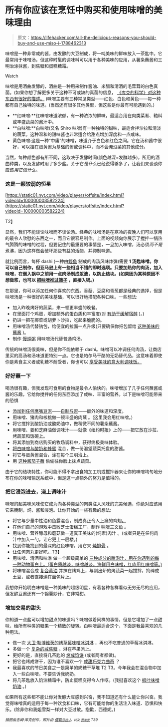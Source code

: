 # 所有你应该在烹饪中购买和使用味噌的美味理由

> 原文：<https://lifehacker.com/all-the-delicious-reasons-you-should-buy-and-use-miso-i-1788462313>

味噌是一种非常咸的酱，由发酵的大豆制成，将一吨美味的鲜味放入一茶匙中。它最常用于味噌汤，但这种时髦的调味料可以用于各种美味的应用，从薯条蘸酱和三明治涂抹酱，到焦糖和蛋糕糖霜。

Watch

味噌是用酒曲发酵的，酒曲是一种用来制作酱油、米醋和清酒的毛茸茸的白色真菌。(如果你想了解更多关于这种不可或缺的真菌的信息， [《库克的科学》对这种东西有很好的描述。](http://www.cooksscience.com/articles/feature/koji/#section-1) )味噌主要有三种常见类型——红色、白色和黄色——每一种都有自己独特的味道。(当然还有很多其他类型，但这些是你最有可能遇到的。)

*   **红味噌:**红味噌味道浓郁，有一种浓浓的鲜味，最适合用在肉类菜肴、釉料或丰盛蔬菜的酱汁中。
*   **白味噌:**白味噌(又名 Shiro 味噌)有一种独特的甜味，最适合拌沙拉和清淡的蔬菜。这种温和的甜味酱也非常适合给甜点增加深度和一点咸味。
*   黄色味噌:这是一种“中庸”的味噌，味道介于白色和红色之间。它在汤和酱中很好，可以挂在蛋黄酱为基础的酱或调料中，而不会淹没菜的其他成分。

当然，每种颜色都有所不同，这取决于发酵时间(颜色越深=发酵越多)，所用的酒曲种类，以及发酵时用了多少盐。关于它*是什么*已经说得够多了，让我们来谈谈你应该*用它做什么*。

### 这是一颗较弱的恒星

[https://static01.nyt.com/video/players/offsite/index.html?videoId=100000003582224](https://static01.nyt.com/video/players/offsite/index.html?videoId=100000003582224)

T2】

显然，我们不能谈论味噌而不谈论汤。经典的味噌汤是在寒冷的夜晚人们可以享用的最令人欣慰的东西之一，而且它很容易制作。上面的视频向你展示了搅拌一锅热气腾腾的味噌的过程，但要记住的最重要的事情是，一旦加入味噌，汤必须*而不是*煮沸，因为这样做会破坏那些有益的活酶，并抑制味道。

就比例而言，每杯 dashi (一种由[鲣鱼](https://en.wikipedia.org/wiki/Bonito) 制成的肉汤风味炸弹)需要 **1 汤匙味噌。你可以自己制作，但亚马逊上有一些相当不错的即时选项。只要加热你的肉汤，加入味噌，在倒入锅中之前用一点肉汤制成浆液，以防止结块。(如果因为某种原因不想做浆，也可以 [把味噌推过筛子](https://lifehacker.com/distribute-miso-and-other-pastes-evenly-through-soup-wi-1753656390) ，直接入锅。)**

在那里，你可以添加任何你喜欢的东西。香菇、豆腐和青葱都是经典的选择，但是味噌汤是一种很好的美味基础，可以很好地搭配各种口味。一些想法:

*   加入昨晚烤好的蔬菜，来一顿更丰盛的晚餐。
*   在里面打个鸡蛋，增加额外的蛋白质和丰富度(对 [有助于缓解宿醉](https://lifehacker.com/distribute-miso-and-other-pastes-evenly-through-soup-wi-1753656390) )。)
*   扔进一把花椰菜或胡萝卜沙拉，吃起来脆脆的。
*   用味噌汤代替钠包，给便宜的拉面一点升级(只要确保你把包留给 [这种美味的蘸酱](http://lifehacker.com/use-leftover-ramen-seasoning-packets-for-a-delicious-di-1684788808) )。
*   制作 [慢炖粥](http://lifehacker.com/delicious-dishes-you-didnt-know-you-could-make-in-a-sl-1506535684) 用味噌汤代替普通鸡汤。

传统的味噌汤很美味，但是你不能依赖于 dashi。味噌可以冲调任何肉汤，让商店里买的高汤和汤味道更特别一点。它也是帕尔马干酪的无奶替代品，这意味着即使你是素食主义者或乳糖不耐受者，你也可以 [享受美味的意大利调味饭。](https://lifehacker.com/make-a-savory-vegan-friendly-risotto-with-miso-paste-i-1739275527)

### 好好蘸一下

喝汤很有趣，但我发现可食用的食物是最令人愉快的。味噌增加了几乎任何蘸酱或酱的乐趣，它给你搅拌的任何东西添加了咸味、丰富的营养。以下是味噌可能带来的恐惧

*   [添加到任何鹰嘴豆泥](http://skillet.lifehacker.com/use-miso-to-add-some-extra-dimension-to-hummus-1707024854#_ga=1.182910894.949419976.1446553382)——[自制与否](http://skillet.lifehacker.com/make-flavored-hummus-out-of-anything-with-a-simple-form-1683311381)——额外的味道和深度。
*   用味噌、猪肉和核桃做一顿丰盛的肉蘸 。(这里我会用红味噌。)
*   将它搅拌到酸奶油或酸奶油中，做稍微不同的薯条蘸酱。
*   用味噌、姜和芝麻油做调味汁——就像《纽约时报》上的——把它放在沙拉、烤蔬菜和饭碗上。
*   将其添加到商店购买的牧场调料中，获得终极美味体验。
*   [将白味噌与酸奶和蜂蜜](http://www.theclevercarrot.com/2015/11/ultimate-crudite-platter-white-miso-dip/) 混合，做一份渴望蔬菜托盘的甜酱。
*   将它与蛋黄酱混合，涂在每个三明治上。
*   用 [这种酱茄子蘸](http://dishingupthedirt.com/recipes/snack/eggplant-miso-dip/) 偷偷往你脸上抹点蔬菜。

由于它的结块特性，你可能不得不拿出食物加工机或搅拌器来让你的味噌均匀地分布在你的味噌输送系统中，但是这一点额外的努力是值得的。

### 把它浸泡进去，浇上调味汁

味噌的超美味风味使它成为向各种类型的肉类注入风味的完美候选，你绝对应该用它来腌制，炖，酱和浸泡。让你开始的一些有趣的想法:

*   将它与少量中性油和鱼露混合，制成真正令人上瘾的鸡翅[。](http://www.foodandwine.com/recipes/sticky-miso-chicken-wings)
*   在他们自己的游戏中击败芝士蛋糕工厂，制作 [味噌三文鱼](http://www.foodnetwork.com/recipes/bobby-flay/miso-ginger-marinated-grilled-salmon-recipe.html) 。
*   用味噌、营养酵母和蘑菇做一道真正美味的(纯素)肉汁 。(或者只是在任何肉汁中加入一勺，让它更上一层楼。)
*   找到你能找到的最深的红色味噌，用它来 [炖排骨](http://www.foodnetwork.com/recipes/miso-braised-short-ribs-tempura-recipe.html) 。
*   [让任何肉丸更好吃。](http://www.epicurious.com/recipes/food/views/chicken-meatballs-with-ginger-and-miso)T3】
*   用味噌、清酒和味淋 做一个超级简单的 [三种成分的腌泡汁，用在你遇到的每一种动物蛋白上。(蛋白质越淡，味噌越淡。海鲜用白味噌，红肉用红味噌等。)](http://www.seriouseats.com/recipes/2009/08/miso-marination-asian-marinades-beef-fish.html)
*   将味噌混合成 [复合黄油](http://skillet.lifehacker.com/impress-your-friends-with-fancy-homemade-butter-and-cre-1762788127) 并抹在烤鸡上，与刚出炉的烤蔬菜一起搅拌，捣碎成土豆，或者直接涂在面包片上。

我想你开始明白味噌是一种美味的超级明星，有着各种各样看似无穷无尽的应用，但发酵豆酱还有一个锦囊妙计，它非常甜。

### 增加交易的甜头

你知道一点盐可以增加甜点的味道吗？味噌做着同样的事情，但是它增加了一点甜味，给所有种类的糖果一个精致的旋转。白味噌最适合这个，下面是我最喜欢的几种用法。

*   做一次 [大卫·勒博维茨的烤草莓味噌冰淇淋](http://www.davidlebovitz.com/roasted-strawberry-miso-ice-cream-recipe/) ，再也不吃普通的草莓冰淇淋。
*   多做一个 [复杂的咸焦糖](https://food52.com/recipes/18618-miso-caramel) 。淋在苹果派上。
*   更好的是，直接将几茶匙的 [烤成馅饼](http://bettysliu.com/2015/10/13/white-miso-apple-pie/) (或者两者都做)。
*   把它也烤成饼干，因为谁不喜欢一个 [咸甜巧克力曲奇](http://acozykitchen.com/miso-chocolate-chip-cookies/) ？
*   我最喜欢的节日美食之一是简单的奶糖干草堆 T2 T3。今年我会在混合物中加入一些白味噌。不要告诉我奶奶。
*   将几茶匙放入奶油糖霜中，防止蛋糕变得令人作呕。(我挺喜欢这个 [枫叶味噌奶油](http://www.stylesweetca.com/blog/2015/03/31/carrot-cupcakes-maple-miso-buttercream) 。)

如果所有这些都不能让你对发酵大豆感到兴奋，我不知道还有什么能让你兴奋。我觉得味噌真的适用于每一种饮食和口味，它有可能给你的生活注入味道、恐惧和快乐。(除非你和我姐雪梨一样对大豆过敏。抱歉，西德妮。)

*<small>插图由吉姆·库克创作，照片由</small>* [*<small>儒勒</small>*](https://www.flickr.com/photos/stone-soup/8122949121/in/photolist-dnNeLV-2FzmeW-4omiqP-4oqjjq-naDUEW-srsUs-6ncsQx-byX1ds-7wJrsK-jvA6zB-c3vN4-5qxjgC-ne1HWW-5ft9P5-q23s6q-4Q4NKj-9bVJa3-7zmPiW-3f9rQB-fn8qV-9BMXT-8u4ciF-4zwRdr-aH6JxM-65Z493-pwbFa1-bmoZ4m-cfHUGA-4oaSck-ukvetm-cWSrbd-aLuT7z-6g6FfM-7uPb3Z-8gxsaQ-asaF9x-boh6yC-9DGVE8-7TTjoc-fVKrkg-2qa9gJ-KN3B1-8dcNS2-8dcPnk-8dcP6B-bX3rXk-9SHqVi-4o473m-nYpMZE-48hqg8)*<small></small>*<small>[*<small>莎拉·J</small>*](https://www.flickr.com/photos/sarahsj/14709867268/)*<small>，以及</small>* [*<small>贾米安</small>*](https://www.flickr.com/photos/jamieanne/5053394132/) *T39*</small> 

<small></small>